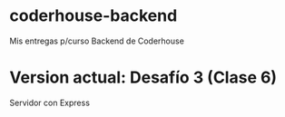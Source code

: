 # coderhouse-backend
Mis entregas p/curso Backend de Coderhouse

# Version actual: Desafío 3 (Clase 6)
Servidor con Express
